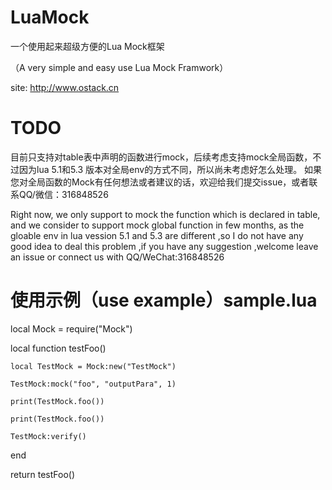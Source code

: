 # LuaMock
一个使用起来超级方便的Lua Mock框架

（A very simple and easy use Lua Mock Framwork）

site: http://www.ostack.cn

# TODO 
目前只支持对table表中声明的函数进行mock，后续考虑支持mock全局函数，不过因为lua 5.1和5.3 版本对全局env的方式不同，所以尚未考虑好怎么处理。
如果您对全局函数的Mock有任何想法或者建议的话，欢迎给我们提交issue，或者联系QQ/微信：316848526

Right now, we only support to mock the function which is declared in table, and we consider to support mock global function in few months, as the gloable env in lua vession 5.1 and 5.3 are different ,so I do not have any good idea to deal this problem ,if you have any suggestion ,welcome leave an issue or connect us with QQ/WeChat:316848526

# 使用示例（use example）sample.lua

local Mock = require("Mock")

local function testFoo()

    local TestMock = Mock:new("TestMock")
    
    TestMock:mock("foo", "outputPara", 1)
    
    print(TestMock.foo())
    
    print(TestMock.foo())
    
    TestMock:verify()
    
end

return testFoo()

